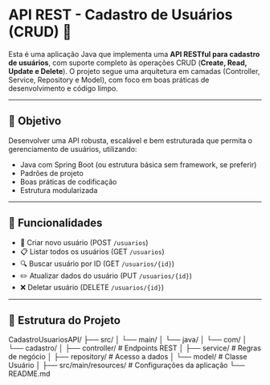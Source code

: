 # API REST - Cadastro de Usuários (CRUD) 👤

Esta é uma aplicação Java que implementa uma **API RESTful para cadastro de usuários**, com suporte completo às operações CRUD (**Create, Read, Update e Delete**). O projeto segue uma arquitetura em camadas (Controller, Service, Repository e Model), com foco em boas práticas de desenvolvimento e código limpo.

---

## 🎯 Objetivo

Desenvolver uma API robusta, escalável e bem estruturada que permita o gerenciamento de usuários, utilizando:
- Java com Spring Boot (ou estrutura básica sem framework, se preferir)
- Padrões de projeto
- Boas práticas de codificação
- Estrutura modularizada

---

## 🔧 Funcionalidades

- 🔐 Criar novo usuário (POST `/usuarios`)
- 📋 Listar todos os usuários (GET `/usuarios`)
- 🔍 Buscar usuário por ID (GET `/usuarios/{id}`)
- ✏️ Atualizar dados do usuário (PUT `/usuarios/{id}`)
- ❌ Deletar usuário (DELETE `/usuarios/{id}`)

---

## 📂 Estrutura do Projeto

CadastroUsuariosAPI/ ├── src/ │ └── main/ │ └── java/ │ └── com/ │ └── cadastro/ │ ├── controller/ # Endpoints REST │ ├── service/ # Regras de negócio │ ├── repository/ # Acesso a dados │ └── model/ # Classe Usuário │ ├── src/main/resources/ # Configurações da aplicação └── README.md
